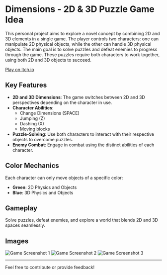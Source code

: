 # Dimensions - 2D & 3D Puzzle Game Idea

This personal project aims to explore a novel concept by combining 2D and 3D elements in a single game. The player controls two characters: one can manipulate 2D physical objects, while the other can handle 3D physical objects. The main goal is to solve puzzles and defeat enemies to progress through the game. These puzzles require both characters to work together, using both 2D and 3D objects to succeed.

[Play on Itch.io]([https://itch.io](https://ccostax.github.io)) 

## Key Features

- **2D and 3D Dimensions**: The game switches between 2D and 3D perspectives depending on the character in use.
- **Character Abilities**:
  - Change Dimensions (SPACE)
  - Jumping (Z)
  - Dashing (X)
  - Moving blocks
- **Puzzle-Solving**: Use both characters to interact with their respective objects to overcome puzzles.
- **Enemy Combat**: Engage in combat using the distinct abilities of each character.

## Color Mechanics

Each character can only move objects of a specific color:
- **Green**: 2D Physics and Objects
- **Blue**: 3D Physics and Objects

## Gameplay

Solve puzzles, defeat enemies, and explore a world that blends 2D and 3D spaces seamlessly.

## Images

![Game Screenshot 1](./images/screenshot1.png)
![Game Screenshot 2](./images/screenshot2.png)
![Game Screenshot 3](./images/screenshot3.png)

<!-- Add as many images or animated GIFs as needed -->

---

Feel free to contribute or provide feedback!
